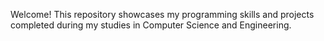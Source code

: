 Welcome!
This repository showcases my programming skills and projects completed during my studies in Computer Science and Engineering.
